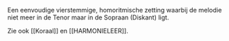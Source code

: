 Een eenvoudige vierstemmige, homoritmische zetting waarbij de melodie niet meer in de Tenor maar in de Sopraan (Diskant) ligt. 

Zie ook [[Koraal]] en [[HARMONIELEER]].